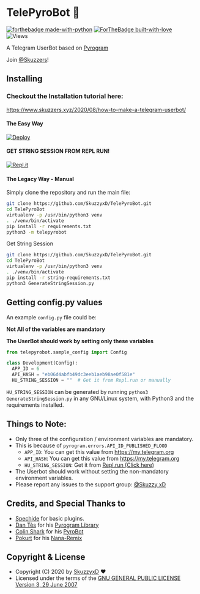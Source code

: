 # TelePyroBot 🤖

[![forthebadge made-with-python](http://ForTheBadge.com/images/badges/made-with-python.svg)](https://www.python.org/)
[![ForTheBadge built-with-love](http://ForTheBadge.com/images/badges/built-with-love.svg)](https://GitHub.com/Skuzzy_xD/)<br>
![Views](https://hits.seeyoufarm.com/api/count/incr/badge.svg?url=https://github.com/SkuzzyxD/TelePyroBot&title=Profile%20Views)

A Telegram UserBot based on [Pyrogram](https://github.com/pyrogram/pyrogram)

Join [@Skuzzers](https://t.me/Skuzzers)!

## Installing

### Checkout the Installation tutorial here:
https://www.skuzzers.xyz/2020/08/how-to-make-a-telegram-userbot/

#### The Easy Way
[![Deploy](https://www.herokucdn.com/deploy/button.svg)](https://heroku.com/deploy?template=https://github.com/SkuzzyxD/TelePyroBot)

#### GET STRING SESSION FROM REPL RUN!
[![Repl.it](https://img.shields.io/badge/REPL%20RUN-Run%20Online-blue.svg)](https://telepyrobot.skuzzyxd.repl.run/)

#### The Legacy Way - Manual
Simply clone the repository and run the main file:
```sh
git clone https://github.com/SkuzzyxD/TelePyroBot.git
cd TelePyroBot
virtualenv -p /usr/bin/python3 venv
. ./venv/bin/activate
pip install -r requirements.txt
python3 -m telepyrobot
```

Get String Session
```sh
git clone https://github.com/SkuzzyxD/TelePyroBot.git
cd TelePyroBot
virtualenv -p /usr/bin/python3 venv
. ./venv/bin/activate
pip install -r string-requirements.txt
python3 GenerateStringSession.py
```

## Getting config.py values

An example `config.py` file could be:

**Not All of the variables are mandatory**

__The UserBot should work by setting only these variables__

```python
from telepyrobot.sample_config import Config

class Development(Config):
  APP_ID = 6
  API_HASH = "eb06d4abfb49dc3eeb1aeb98ae0f581e"
  HU_STRING_SESSION = ""  # Get it from Repl.run or manually
```

`HU_STRING_SESSION` can be generated by running `python3 GenerateStringSession.py` in any GNU/Linux system, with Python3 and the requirements installed.


## Things to Note:
- Only three of the configuration / environment variables are mandatory.
- This is because of `pyrogram.errors.API_ID_PUBLISHED_FLOOD`
    - `APP_ID`:   You can get this value from https://my.telegram.org
    - `API_HASH`:   You can get this value from https://my.telegram.org
    - `HU_STRING_SESSION`: Get it from [Repl.run (Click here)](https://telepyrobot.skuzzyxd.repl.run/)
- The Userbot should work without setting the non-mandatory environment variables.
- Please report any issues to the support group: [@Skuzzy xD](https://t.me/SkuzzersChat)


## Credits, and Special Thanks to

* [Spechide](https://t.me/ThankTelegram) for basic plugins.
* [Dan Tès](https://t.me/haskell) for his [Pyrogram Library](https://github.com/pyrogram/pyrogram)
* [Colin Shark](https://t.me/ColinShark) for his [PyroBot](https://git.colinshark.de/PyroBot/PyroBot)
* [Pokurt](https://github.com/pokurt) for his [Nana-Remix](https://github.com/pokurt/Nana-Remix)

## Copyright & License
* Copyright (C) 2020 by [SkuzzyxD](https://github.com/SkuzzyxD) ❤️️
* Licensed under the terms of the [GNU GENERAL PUBLIC LICENSE Version 3, 29 June 2007](https://github.com/SkuzzyxD/TelePyroBot/blob/master/LICENSE)